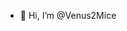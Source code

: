 - 👋 Hi, I’m @Venus2Mice




<!---
Venus2Mice/Venus2Mice is a ✨ special ✨ repository because its `README.md` (this file) appears on your GitHub profile.
You can click the Preview link to take a look at your changes.
--->
